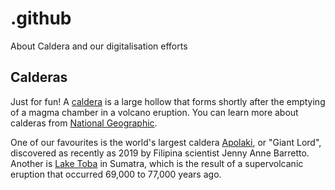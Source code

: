# .github
About Caldera and our digitalisation efforts

## Calderas

Just for fun! A [caldera](https://en.wikipedia.org/wiki/Caldera) is a large hollow that forms shortly after the emptying of a magma chamber in a volcano eruption. 
You can learn more about calderas from [National Geographic](https://education.nationalgeographic.org/resource/calderas/).

One of our favourites is the world's largest caldera [Apolaki](https://en.wikipedia.org/wiki/Apolaki_Caldera), or "Giant Lord", discovered as recently as 2019 by Filipina scientist Jenny Anne Barretto. Another is [Lake Toba](https://en.wikipedia.org/wiki/Lake_Toba) in Sumatra, which is the result of a supervolcanic eruption that occurred 69,000 to 77,000 years ago.
